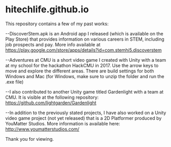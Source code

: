 # hitechlife.github.io
This repository contains a few of my past works:

--DiscoverStem.apk is an Android app I released (which is available on the Play Store) that provides information on various careers in STEM, including job prospects and pay. More info available at https://play.google.com/store/apps/details?id=com.stemhi5.discoverstem

--Adventures at CMU is a short video game I created with Unity with a team at my school for the hackathon HackCMU in 2017. Use the arrow keys to move and explore the different areas. There are build settings for both Windows and Mac (for Windows, make sure to unzip the folder and run the .exe file)

--I also contributed to another Unity game titled Gardenlight with a team at CMU. It is visible at the following repository: https://github.com/lightgarden/Gardenlight 

--In addition to the previously stated projects, I have also worked on a Unity video game project (not yet released) that is a 2D Platformer produced by YouMatter Studios. More information is available here: http://www.youmatterstudios.com/

Thank you for viewing.
